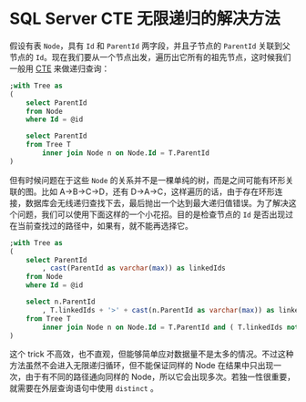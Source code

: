 # SQL Server CTE 无限递归的解决方法

假设有表 `Node`，具有 `Id` 和 `ParentId` 两字段，并且子节点的 `ParentId` 关联到父节点的 `Id`。现在我们要从一个节点出发，遍历出它所有的祖先节点，这时候我们一般用 [CTE](https://docs.microsoft.com/en-us/sql/t-sql/queries/with-common-table-expression-transact-sql) 来做递归查询：

```sql
;with Tree as
(
	select ParentId
	from Node
    where Id = @id

	select ParentId
	from Tree T
		inner join Node n on Node.Id = T.ParentId
)
```

但有时候问题在于这些 `Node` 的关系并不是一棵单纯的树，而是之间可能有环形关联的图。比如 A->B->C->D，还有 D->A->C，这样遍历的话，由于存在环形连接，数据库会无线递归查找下去，最后抛出一个达到最大递归值错误。为了解决这个问题，我们可以使用下面这样的一个小花招。目的是检查节点的 `Id` 是否出现过在当前查找过的路径中，如果有，就不能再选择它。

```sql
;with Tree as
(
	select ParentId
        , cast(ParentId as varchar(max)) as linkedIds
	from Node
    where Id = @id

	select n.ParentId
        , T.linkedIds + '>' + cast(n.ParentId as varchar(max)) as linkedIds
	from Tree T
		inner join Node n on Node.Id = T.ParentId and ( T.linkedIds not like '%'+ cast(n.ParentId as varchar(max)) + '%')
)
```

这个 trick 不高效，也不直观，但能够简单应对数据量不是太多的情况。不过这种方法虽然不会进入无限递归循环，但不能保证同样的 Node 在结果中只出现一次，由于有不同的路径通向同样的 Node，所以它会出现多次。若独一性很重要，就需要在外层查询语句中使用 `distinct` 。